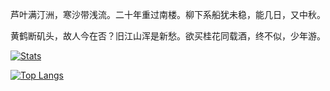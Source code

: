 芦叶满汀洲，寒沙带浅流。二十年重过南楼。柳下系船犹未稳，能几日，又中秋。

黄鹤断矶头，故人今在否？旧江山浑是新愁。欲买桂花同载酒，终不似，少年游。

[![Stats](https://github-readme-stats.vercel.app/api?username=seashellw&count_private=true&show_icons=true&theme=tokyonight&hide_border=true)](https://github.com/seashellw)

[![Top Langs](https://github-readme-stats.vercel.app/api/top-langs/?username=seashellw&theme=tokyonight&hide_border=true)](https://github.com/seashellw)
